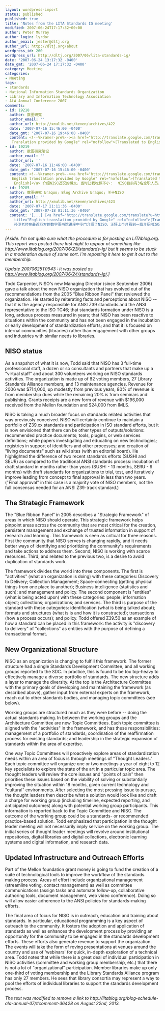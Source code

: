 ```yaml
---
layout: wordpress-import
status: published
published: true
title: 'Notes from the LITA Standards IG meeting'
modified: 2007-06-24T17:17:32+00:00
author: Peter Murray
author_login: lyrdor
author_email: jester@dltj.org
author_url: http://dltj.org/about
wordpress_id: 260
wordpress_url: http://dltj.org/2007/06/lita-standards-ig/
date: '2007-06-24 13:17:32 -0400'
date_gmt: '2007-06-24 17:17:32 -0400'
category: Meeting
categories:
- Meeting
tags:
- standards
- National Information Standards Organization
- Library and Information Technology Association
- ALA Annual Conference 2007
comments:
- id: 19218
  author: 数图研究
  author_email: ''
  author_url: http://xmulib.net/keven/archives/422
  date: '2007-07-16 15:46:00 -0400'
  date_gmt: '2007-07-16 19:46:00 -0400'
  content: <!--%kramer-pre%--><a href="http://translate.google.com/translate?u=http://xmulib.net/keven/archives/422"
   Translation provided by Google" rel="nofollow">[Translated to English]</a>    孙卫老师在最近万方的数字图书馆讲座中专门介绍了NISO，正好上个月看到一篇介绍NISO近况的博文，当时让我吃惊不小：   NISO目前有3名全职人员，十几位咨询专家作为&rdquo;虚拟职员&rdquo;，300多位志愿者参与各类标准化活动。该机构有82位投票委员，27和图书馆标准<!--%kramer-post%-->
- id: 19219
  author: 数图研究笔记
  author_email: ''
  author_url: ''
  date: '2007-07-16 11:46:00 -0400'
  date_gmt: '2007-07-16 15:46:00 -0400'
  content: <!--%kramer-pre%--><a href="http://translate.google.com/translate?u=http://www.dlresearch.cn/keven/index.php/archives/451"
   English translation provided by Google" rel="nofollow">[Translated to
    English]</a> 介绍NISO近况的博文，当时让我吃惊不小：  NISO目前有3名全职人员，十几位咨询专家作为&ldquo;虚拟职员&rdquo;，300多位志愿者参与各类标准化活动。该机构有82位投票委员，27和图书馆标准<!--%kramer-post%-->
- id: 19285
  author: 数图研究 &raquo; Blog Archive &raquo; 关于NISO
  author_email: ''
  author_url: http://xmulib.net/keven/archives/423
  date: '2007-07-17 21:11:36 -0400'
  date_gmt: '2007-07-18 01:11:36 -0400'
  content: '[...] [<a href="http://translate.google.com/translate?u=http://xmulib.net/keven/archives/423"
    title="English translation provided by Google" rel="nofollow">[Translated to English]</a>]
    孙卫老师在最近万方的数字图书馆讲座中专门介绍了NISO，正好上个月看到一篇介绍NISO近况的博文，当时让我吃惊不小： [...]'
---
```

<p><i>[Aside:  I'm not quite sure what the procedure is for posting on LITAblog.org.  This report was posted there last night to appear at something like http://www.litablog.org/2007/06/23/standards-ig/ but it seems to be <span class="removed_link" title="http://litablog.org/blog-schedule-ala-annual-07/#comment-36428">stuck in a moderation queue of some sort</span>.  I'm reposting it here to get it out to the membership.</i></p>
<p><i>Update 20070625T0943 : It was posted as <a href="http://www.litablog.org/2007/06/23/standards-ig/" title="Notes from the LITA Standards IG meeting&#039; on LITA Blog">http://www.litablog.org/2007/06/24/standards-ig/</a>.]</i></p>
<p>Todd Carpenter, NISO's new Managing Director (since September 2006) gave a talk about the new NISO organization that has evolved out of the recommendations from the 2005 "Blue Ribbon Panel" that reviewed the organization.  He started by reiterating facts and perceptions about NISO -- that it is the agency responsible for ANSI Z39 standards and the ANSI representative to the ISO TC46; that standards formation under NISO is a long, arduous process measured in years; that NISO has been reactive to situations within the community and has not been engaged in the incubation or early development of standardization efforts; and that it is focused on internal communities (libraries) rather than engagement with other groups and industries with similar needs to libraries.</p>
<h2>NISO status</h2>
<p>As a snapshot of what it is now, Todd said that NISO has 3 full-time professional staff, a dozen or so consultants and partners that make up a "virtual staff" and about 300 volunteers working on NISO standards activities.  The organization is made up of 82 voting members, 27 Library Standards Alliance members, and 13 maintenance agencies.  Revenue for 2006 was $714,000, up modestly from previous years; 80% of revenue is from membership dues while the remaining 20% is from seminars and publishing.  Grants receipts are a new form of revenue with $196,000 received from the Mellon foundation and $24,000 from IMLS.</p>
<p>NISO is taking a much broader focus on standards related activities that was previously conceived.  NISO will certainly continue to maintain a portfolio of Z39.xx standards and participation in ISO standard efforts, but it is now envisioned that there can be other types of outputs/solutions:  recommended practice documents; tools, plugins, or web services definitions; white papers investigating and educating on new technologies; registries in support of identifiers and other processes; and creation of "living documents" such as wiki sites (with an editorial board).  He highlighted the difference of two recent standards efforts (SUSHI and SEUR) as compared to the traditional ANSI standards process:  incubation of draft standard in months rather than years (SUSHI - 13 months, SERU - 9 months) with draft standards for organizations to trial, test, and iteratively improve leading from concept to final approval in less than two years.  ("Final approval" in this case is a majority vote of NISO members, not the full consensus needed for an ANSI Z39-track standard.)</p>
<h2>The Strategic Framework</h2>
<p>The "Blue Ribbon Panel" in 2005 describes a "Strategic Framework" of areas in which NISO should operate.  This strategic framework helps pinpoint areas across the community that are most critical for the creation, persistent management and exchange of trusted information in support of research and learning.  This framework is seen as critical for three reasons.  First the community that NISO serves is changing rapidly, and it needs better ways of identifying and prioritizing the community's requirements and take actions to address them.  Second, NISO is working with scarce resources.  Third, and related to the previous two, is a desire to avoid duplication of standards work.</p>
<p>The framework divides the world into three components.  The first is "activities" (what an organization is doing) with these categories:  Discovery to Delivery; Collection Management; Space-connecting (getting physical things from one place to another); Business intelligence (statistics and such); and management and policy.  The second component is "entities" (what is being acted upon) with these categories:  people; information object; collections; organizations; and services.  The third is purpose of the standard with these categories:  identification (what is being talked about); formats and structures (what is is and how it is constructed); transactions (how a process occurs); and policy.  Todd offered Z39.50 as an example of how a standard can be placed in this framework:  the activity is "discovery to delivery" of "collections" as entities with the purpose of defining a transactional format.</p>
<h2>New Organizational Structure</h2>
<p>NISO as an organization is changing to fulfill this framework.  The former structure had a single Standards Development Committee, and all working groups reported to the SDC.  In practice, this is found to be too top-heavy to effectively manage a diverse portfolio of standards.  The new structure adds a layer to manage the diversity.  At the top is the Architecture Committee with the primary goals of developing and maintaining the framework (as described above), gather input from external experts on the framework, reach out to other standards bodies, and managing topic committees (see below).</p>
<p>Working groups are structured much as they were before -- doing the actual standards making.  In between the working groups and the Architecture Committee are new Topic Committees.  Each topic committee is aligned with the "activities" in the framework, and has these responsibilities:  management of a portfolio of standards; coordination of the reaffirmation process for existing standards; and leadership in the strategic expansion of standards within the area of expertise.</p>
<p>One way Topic Committees will proactively explore areas of standardization needs within an area of focus is through meetings of "Thought Leaders."  Each topic committee will organize one or two meetings a year of eight to 12 key specialists to explore the state of the art in a particular topic area. The thought leaders will review the core issues and "points of pain" then priorities these issues based on the viability of solving or substantially improving the situation within 18 months, given current technology and "cultural" environments.  After selecting the most pressing issue to pursue, the thought leaders then describe what a solution would look like and draft a charge for working group (including timeline, expected reporting, and anticipated outcomes) along with potential working group participants.  This information is reported back to the Topic Committee and NISO.  The outcome of the working group could be a standards- or recommended practice-based solution.  Todd emphasized that participation in the thought leader meeting will not necessarily imply service on the working group.  The initial series of thought leader meetings will revolve around institutional repositories, digital libraries and digital collections, electronic learning systems and digital information, and research data.</p>
<h2>Updated Infrastructure and Outreach Efforts</h2>
<p>Part of the Mellon foundation grant money is going to fund the creation of a suite of technological tools to improve the workflow of the standards making process.  Areas of effort include organizational management (streamline voting, contact management) as well as committee communications (assign tasks and automate follow-up, collaborative authoring tools, document management, web video conference).  Doing so will allow easier adherence to the ANSI policies for standards-making efforts.</p>
<p>The final area of focus for NISO is in outreach, education and training about standards.  In particular, educational programming is a key aspect of outreach to the community.  It fosters the adoption and application of standards as well as enhances the development process by providing an opportunity for the community to be engaged in the standards development efforts.  These efforts also generate revenue to support the organization.  The events will take the form of roving presentations at venues around the country and use of 'webinars' for quick, in-depth exploration of a technical area.  Todd notes that while there is a great deal of individual participation in NISO activities (committee and working group membership, etc.) that there is not a lot of "organizational" participation.  Member libraries make up only one-third of voting membership and the Library Standards Alliance program has only 27 members.  He sees that library consortia may represent a way to pool the efforts of individual libraries to support the standards development process.
<p style="padding:0;margin:0;font-style:italic;" class="removed_link">The text was modified to remove a link to http://litablog.org/blog-schedule-ala-annual-07/#comment-36428 on August 22nd, 2013.</p>
